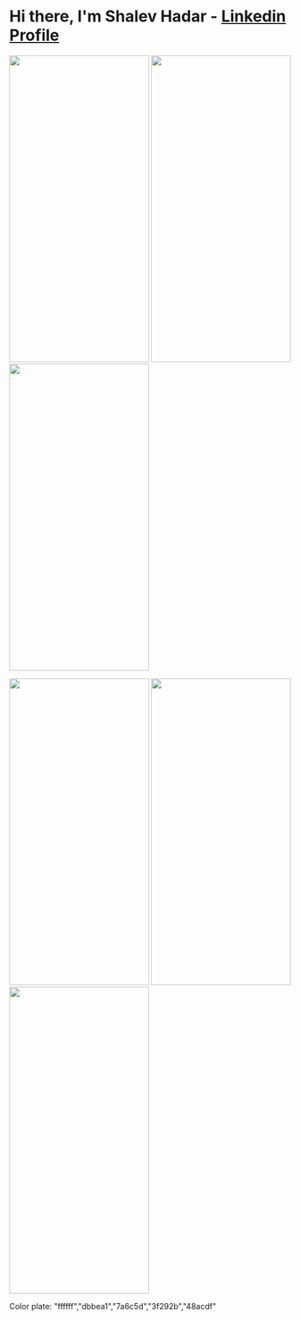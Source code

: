 # Hi there, I'm Shalev Hadar - [Linkedin Profile](https://www.linkedin.com/in/shalev-hadar-30703b144/)
<p float="left">
  <img src="https://user-images.githubusercontent.com/76647060/148210836-29983288-e5e7-4754-8fd5-f6191fef29fb.PNG" width="250" height="550">
  <img src="https://user-images.githubusercontent.com/76647060/148212039-9cac9ae4-eb3a-4fe2-addf-abe40c928859.PNG" width="250" height="550">
  <img src="https://user-images.githubusercontent.com/76647060/148212424-f41b0f12-3d9f-4cf0-89d1-3cf9d055f859.PNG" width="250" height="550">
</p>

<p float="left">
  <img src="https://user-images.githubusercontent.com/76647060/148210836-29983288-e5e7-4754-8fd5-f6191fef29fb.PNG" width="250" height="550">
  <img src="https://user-images.githubusercontent.com/76647060/148212039-9cac9ae4-eb3a-4fe2-addf-abe40c928859.PNG" width="250" height="550">
  <img src="https://user-images.githubusercontent.com/76647060/148212043-ec8edec4-b4b0-4ece-a37b-afa8be91feb4.PNG" width="250" height="550">
</p>

Color plate: "ffffff","dbbea1","7a6c5d","3f292b","48acdf"

